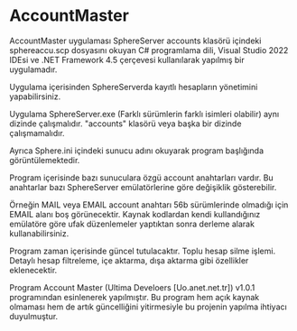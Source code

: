 # AccountMaster

AccountMaster uygulaması SphereServer accounts klasörü içindeki sphereaccu.scp dosyasını okuyan C# programlama dili, Visual Studio 2022 IDEsi ve .NET Framework 4.5 çerçevesi kullanılarak yapılmış bir uygulamadır.

Uygulama içerisinden SphereServerda kayıtlı hesapların yönetimini yapabilirsiniz.


Uygulama SphereServer.exe (Farklı sürümlerin farklı isimleri olabilir) aynı dizinde çalışmalıdır. "accounts" klasörü veya başka bir dizinde çalışmamalıdır.

Ayrıca Sphere.ini içindeki sunucu adını okuyarak program başlığında görüntülemektedir. 

Program içerisinde bazı sunuculara özgü account anahtarları vardır. Bu anahtarlar bazı SphereServer emülatörlerine göre değişiklik gösterebilir.


Örneğin MAIL veya EMAIL account anahtarı 56b sürümlerinde olmadığı için EMAIL alanı boş görünecektir. Kaynak kodlardan kendi kullandığınız emülatöre göre ufak düzenlemeler yaptıktan sonra derleme alarak kullanabilirsiniz.

Program zaman içerisinde güncel tutulacaktır. Toplu hesap silme işlemi. Detaylı hesap filtreleme, içe aktarma, dışa aktarma gibi özellikler eklenecektir.

Program Account Master (Ultima Develoers [Uo.anet.net.tr]) v1.0.1 programından esinlenerek yapılmıştır. Bu program hem açık kaynak olmaması hem de artık güncelliğini yitirmesiyle bu projenin yapılma ihtiyacı duyulmuştur.
